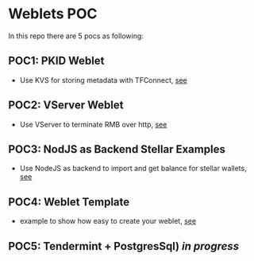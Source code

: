 # Weblets POC

In this repo there are 5 pocs as following:

## POC1: PKID Weblet

- Use KVS for storing metadata with TFConnect, [see](poc1/README.md)

## POC2: VServer Weblet

- Use VServer to terminate RMB over http, [see](poc2/README.md)

## POC3: NodJS as Backend Stellar Examples

- Use NodeJS as backend to import and get balance for stellar wallets, [see](poc3/README.md)

## POC4: Weblet Template

- example to show how easy to create your weblet, [see](poc4/README.md)

## POC5: Tendermint + PostgresSql) _in progress_
